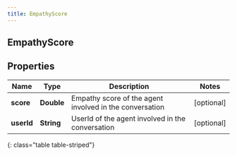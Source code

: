 ```yaml
---
title: EmpathyScore
---
```

## EmpathyScore


## Properties

| Name | Type | Description | Notes |
| ------------ | ------------- | ------------- | ------------- |
| **score** | <!----><!---->**Double**<!----> | Empathy score of the agent involved in the conversation |  [optional] |
| **userId** | <!----><!---->**String**<!----> | UserId of the agent involved in the conversation |  [optional] |
{: class="table table-striped"}



